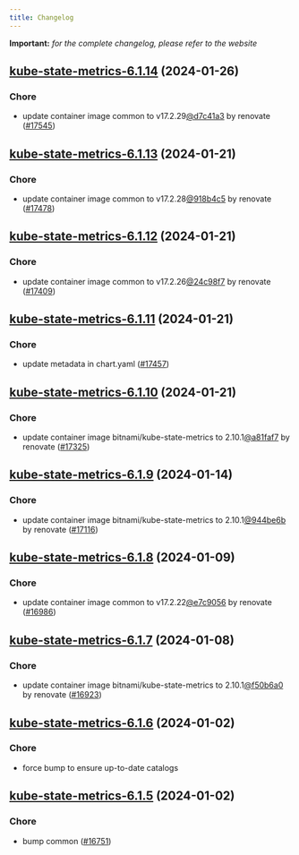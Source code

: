 ```yaml
---
title: Changelog
---
```


**Important:**
*for the complete changelog, please refer to the website*



## [kube-state-metrics-6.1.14](https://github.com/truecharts/charts/compare/kube-state-metrics-6.1.13...kube-state-metrics-6.1.14) (2024-01-26)

### Chore



- update container image common to v17.2.29[@d7c41a3](https://github.com/d7c41a3) by renovate ([#17545](https://github.com/truecharts/charts/issues/17545))


## [kube-state-metrics-6.1.13](https://github.com/truecharts/charts/compare/kube-state-metrics-6.1.12...kube-state-metrics-6.1.13) (2024-01-21)

### Chore



- update container image common to v17.2.28[@918b4c5](https://github.com/918b4c5) by renovate ([#17478](https://github.com/truecharts/charts/issues/17478))


## [kube-state-metrics-6.1.12](https://github.com/truecharts/charts/compare/kube-state-metrics-6.1.11...kube-state-metrics-6.1.12) (2024-01-21)

### Chore



- update container image common to v17.2.26[@24c98f7](https://github.com/24c98f7) by renovate ([#17409](https://github.com/truecharts/charts/issues/17409))


## [kube-state-metrics-6.1.11](https://github.com/truecharts/charts/compare/kube-state-metrics-6.1.10...kube-state-metrics-6.1.11) (2024-01-21)

### Chore



- update metadata in chart.yaml ([#17457](https://github.com/truecharts/charts/issues/17457))


## [kube-state-metrics-6.1.10](https://github.com/truecharts/charts/compare/kube-state-metrics-6.1.9...kube-state-metrics-6.1.10) (2024-01-21)

### Chore



- update container image bitnami/kube-state-metrics to 2.10.1[@a81faf7](https://github.com/a81faf7) by renovate ([#17325](https://github.com/truecharts/charts/issues/17325))


## [kube-state-metrics-6.1.9](https://github.com/truecharts/charts/compare/kube-state-metrics-6.1.8...kube-state-metrics-6.1.9) (2024-01-14)

### Chore



- update container image bitnami/kube-state-metrics to 2.10.1[@944be6b](https://github.com/944be6b) by renovate ([#17116](https://github.com/truecharts/charts/issues/17116))




## [kube-state-metrics-6.1.8](https://github.com/truecharts/charts/compare/kube-state-metrics-6.1.7...kube-state-metrics-6.1.8) (2024-01-09)

### Chore



- update container image common to v17.2.22[@e7c9056](https://github.com/e7c9056) by renovate ([#16986](https://github.com/truecharts/charts/issues/16986))


## [kube-state-metrics-6.1.7](https://github.com/truecharts/charts/compare/kube-state-metrics-6.1.6...kube-state-metrics-6.1.7) (2024-01-08)

### Chore



- update container image bitnami/kube-state-metrics to 2.10.1[@f50b6a0](https://github.com/f50b6a0) by renovate ([#16923](https://github.com/truecharts/charts/issues/16923))


## [kube-state-metrics-6.1.6](https://github.com/truecharts/charts/compare/kube-state-metrics-6.1.5...kube-state-metrics-6.1.6) (2024-01-02)

### Chore



- force bump to ensure up-to-date catalogs


## [kube-state-metrics-6.1.5](https://github.com/truecharts/charts/compare/kube-state-metrics-6.1.4...kube-state-metrics-6.1.5) (2024-01-02)

### Chore



- bump common ([#16751](https://github.com/truecharts/charts/issues/16751))
